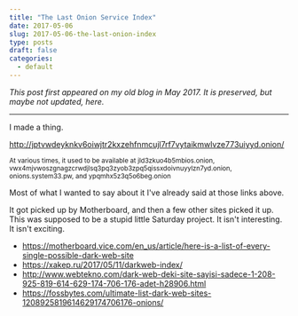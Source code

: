 ```yaml
---
title: "The Last Onion Service Index"
date: 2017-05-06
slug: 2017-05-06-the-last-onion-index
type: posts
draft: false
categories:
  - default
---
```


*This post first appeared on my old blog in May 2017. It is preserved, but
maybe not updated, here.*

---

I made a thing.

<http://jptvwdeyknkv6oiwjtr2kxzehfnmcujl7rf7vytaikmwlvze773uiyyd.onion/>

<small>At various times, it used to be available at
jld3zkuo4b5mbios.onion,
vwx4mjvwoszgnagzcrwdjlsq3pq3zyob3zpq5qissxdoivnuyylzn7yd.onion,
onions.system33.pw, and
ypqmhx5z3q5o6beg.onion
</small>

Most of what I wanted to say about it I've already said at those links above.

It got picked up by Motherboard, and then a few other sites picked it up. This
was supposed to be a stupid little Saturday project. It isn't interesting. It
isn't exciting.

- <https://motherboard.vice.com/en_us/article/here-is-a-list-of-every-single-possible-dark-web-site>
- <https://xakep.ru/2017/05/11/darkweb-index/>
- <http://www.webtekno.com/dark-web-deki-site-sayisi-sadece-1-208-925-819-614-629-174-706-176-adet-h28906.html>
- <https://fossbytes.com/ultimate-list-dark-web-sites-1208925819614629174706176-onions/>
